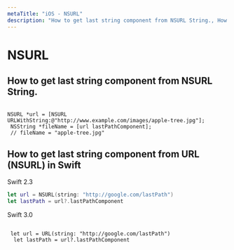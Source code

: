 ```yaml
---
metaTitle: "iOS - NSURL"
description: "How to get last string component from NSURL String., How to get last string component from URL (NSURL) in Swift"
---
```


# NSURL



## How to get last string component from NSURL String.


```

NSURL *url = [NSURL URLWithString:@"http://www.example.com/images/apple-tree.jpg"];
 NSString *fileName = [url lastPathComponent];
 // fileName = "apple-tree.jpg"

```



## How to get last string component from URL (NSURL) in Swift


Swift 2.3

```swift
let url = NSURL(string: "http://google.com/lastPath")
let lastPath = url?.lastPathComponent

```

Swift 3.0

```

 let url = URL(string: "http://google.com/lastPath")
  let lastPath = url?.lastPathComponent

```

